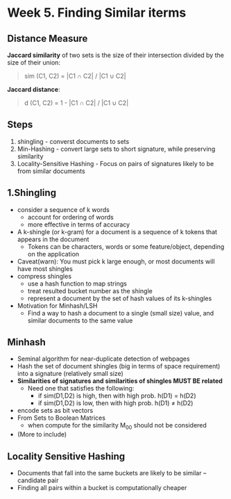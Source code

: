 # Week 5. Finding Similar iterms

## Distance Measure
**Jaccard similarity** of two sets is the size of their intersection divided by the size of their union:
>sim (C1, C2) = |C1 ∩ C2| / |C1 ∪ C2|

**Jaccard distance**:
>d (C1, C2) = 1 - |C1 ∩ C2| / |C1 ∪ C2|

## Steps
1. shingling - converst documents to sets
2. Min-Hashing - convert large sets to short signature, while preserving similarity
3. Locality-Sensitive Hashing - Focus on pairs of signatures likely to be from similar documents

## 1.Shingling
- consider a sequence of k words
    - account for ordering of words
    - more effective in terms of accuracy
- A k-shingle (or k-gram) for a document is a sequence of k tokens that appears in the document
    - Tokens can be characters, words or some feature/object, depending on the application
- Caveat(warn): You must pick k large enough, or most documents will have most shingles
- compress shingles
    - use a hash function to map strings
    - treat resulted bucket number as the shingle
    - represent a document by the set of hash values of its k-shingles
- Motivation for Minhash/LSH
    - Find a way to hash a document to a single (small size) value, and similar documents to the same value
## Minhash
- Seminal algorithm for near-duplicate detection of webpages
- Hash the set of document shingles (big in terms of space requirement) into a signature (relatively small size)
- **Similarities of signatures and similarities of shingles MUST BE related**
    - Need one that satisfies the following:
        - if sim(D1,D2) is high, then with high prob. h(D1) = h(D2)
        - if sim(D1,D2) is low, then with high prob. h(D1) ≠ h(D2)
- encode sets as bit vectors
- From Sets to Boolean Matrices
    - when compute for the similarity M<sub>00</sub> should not be considered
- (More to include)

## Locality Sensitive Hashing
- Documents that fall into the same buckets are likely to be similar – candidate pair
- Finding all pairs within a bucket is computationally cheaper